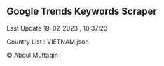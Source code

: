 

## Google Trends Keywords Scraper 
 
Last Update 19-02-2023 , 10:37:23

Country List :
VIETNAM.json



© Abdul Muttaqin 
